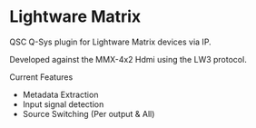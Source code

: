 # Lightware Matrix

QSC Q-Sys plugin for Lightware Matrix devices via IP.

Developed against the MMX-4x2 Hdmi using the LW3 protocol.

Current Features

- Metadata Extraction
- Input signal detection
- Source Switching (Per output & All)
